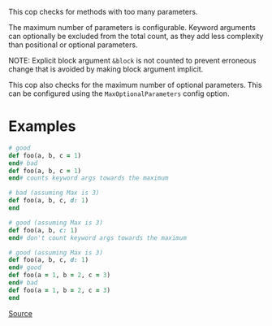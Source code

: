 
This cop checks for methods with too many parameters.

The maximum number of parameters is configurable.
Keyword arguments can optionally be excluded from the total count,
as they add less complexity than positional or optional parameters.

NOTE: Explicit block argument `&block` is not counted to prevent
erroneous change that is avoided by making block argument implicit.

This cop also checks for the maximum number of optional parameters.
This can be configured using the `MaxOptionalParameters` config option.

# Examples

```ruby
# good
def foo(a, b, c = 1)
end# bad
def foo(a, b, c = 1)
end# counts keyword args towards the maximum

# bad (assuming Max is 3)
def foo(a, b, c, d: 1)
end

# good (assuming Max is 3)
def foo(a, b, c: 1)
end# don't count keyword args towards the maximum

# good (assuming Max is 3)
def foo(a, b, c, d: 1)
end# good
def foo(a = 1, b = 2, c = 3)
end# bad
def foo(a = 1, b = 2, c = 3)
end
```

[Source](http://www.rubydoc.info/gems/rubocop/RuboCop/Cop/Metrics/ParameterLists)